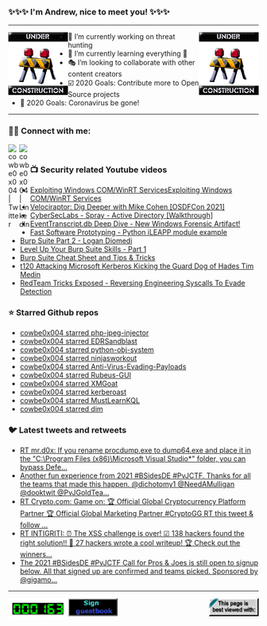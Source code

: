 ### ✨✨✨ I'm Andrew, nice to meet you! ✨✨✨

---
<img align="left" width="120px" src="https://raw.githubusercontent.com/cowbe0x004/cowbe0x004/master/images/image004.gif" />
<img align="right" width="120px" src="https://raw.githubusercontent.com/cowbe0x004/cowbe0x004/master/images/image004.gif" />

- 📖 I’m currently working on threat hunting
- 📘 I’m currently learning everything 🤣
- 🎭 I’m looking to collaborate with other content creators
- ☑️ 2020 Goals: Contribute more to Open Source projects
- 🦠 2020 Goals: Coronavirus be gone!

---

### 🤝🏽 Connect with me:
[<img align="left" alt="cowbe0x004 | Twitter" width="22px" src="https://cdn.jsdelivr.net/npm/simple-icons@v3/icons/twitter.svg" />][twitter]
[<img align="left" alt="cowbe0x004 | LinkedIn" width="22px" src="https://cdn.jsdelivr.net/npm/simple-icons@v3/icons/linkedin.svg" />][linkedin]

<!--
[<img align="left" alt="cowbe0x004.com" width="22px" src="https://raw.githubusercontent.com/iconic/open-iconic/master/svg/globe.svg" />][website]
[<img align="left" alt="cowbe0x004 | YouTube" width="22px" src="https://cdn.jsdelivr.net/npm/simple-icons@v3/icons/youtube.svg" />][youtube]
[<img align="left" alt="cowbe0x004 | Instagram" width="22px" src="https://cdn.jsdelivr.net/npm/simple-icons@v3/icons/instagram.svg" />][instagram]
-->

<br />

### 📺 Security related Youtube videos
<!-- YOUTUBE:START -->
- [Exploiting Windows COM/WinRT ServicesExploiting Windows COM/WinRT Services](https://www.youtube.com/watch?v=KeQ0PHrHDVs)
- [Velociraptor: Dig Deeper with Mike Cohen [OSDFCon 2021]](https://www.youtube.com/watch?v=8AQFNAICajE)
- [CyberSecLabs - Spray - Active Directory [Walkthrough]](https://www.youtube.com/watch?v=pmaeQlFkFV0)
- [EventTranscript.db Deep Dive - New Windows Forensic Artifact!](https://www.youtube.com/watch?v=Lhw1KsXygBU)
- [Fast Software Prototyping - Python iLEAPP module example](https://www.youtube.com/watch?v=8xBNppN0_58)
- [Burp Suite Part 2 - Logan Diomedi](https://www.youtube.com/watch?v=76ltPReLHAs)
- [Level Up Your Burp Suite Skills - Part 1](https://www.youtube.com/watch?v=9nnskAMaGMA)
- [Burp Suite Cheat Sheet and Tips &amp; Tricks](https://www.youtube.com/watch?v=t8rJHhIo5lM)
- [t120 Attacking Microsoft Kerberos Kicking the Guard Dog of Hades Tim Medin](https://www.youtube.com/watch?v=PUyhlN-E5MU)
- [RedTeam Tricks Exposed - Reversing Engineering Syscalls To Evade Detection](https://www.youtube.com/watch?v=Uba3SQH2jNE)
<!-- YOUTUBE:END -->

### ⭐ Starred Github repos
<!-- GITHUB_STAR:START -->
- [cowbe0x004 starred php-jpeg-injector](https://github.com/dlegs/php-jpeg-injector)
- [cowbe0x004 starred EDRSandblast](https://github.com/wavestone-cdt/EDRSandblast)
- [cowbe0x004 starred python-obj-system](https://github.com/MoserMichael/python-obj-system)
- [cowbe0x004 starred ninjasworkout](https://github.com/effortlessdevsec/ninjasworkout)
- [cowbe0x004 starred Anti-Virus-Evading-Payloads](https://github.com/RoseSecurity/Anti-Virus-Evading-Payloads)
- [cowbe0x004 starred Rubeus-GUI](https://github.com/VbScrub/Rubeus-GUI)
- [cowbe0x004 starred XMGoat](https://github.com/XMCyber/XMGoat)
- [cowbe0x004 starred kerberoast](https://github.com/skelsec/kerberoast)
- [cowbe0x004 starred MustLearnKQL](https://github.com/rod-trent/MustLearnKQL)
- [cowbe0x004 starred dim](https://github.com/Dusk-Labs/dim)
<!-- GITHUB_STAR:END -->

### 🐦 Latest tweets and retweets
<!-- TWEETS:START -->
- [RT mr.d0x: If you rename procdump.exe to dump64.exe and place it in the &quot;C:\Program Files &lpar;x86&rpar;\Microsoft Visual Studio\*&quot; folder, you can bypass Defe...](https://twitter.com/mrd0x/status/1460597833917251595)
- [Another fun experience from 2021 #BSidesDE #PvJCTF. Thanks for all the teams that made this happen. @dichotomy1  @NeedAMulligan  @dooktwit @PvJGoldTea...](https://twitter.com/cowbe0x004/status/1459634829448957958)
- [RT Crypto.com: Game on:  🏆 Official Global Cryptocurrency Platform Partner 🏆 Official Global Marketing Partner #CryptoGG RT this tweet &amp; follow ...](https://twitter.com/cryptocom/status/1455883516785283076)
- [RT INTIGRITI: ⏰ The XSS challenge is over! ☑ 138 hackers found the right solution!! 📑 27 hackers wrote a cool writeup! 🏆 Check out the winners...](https://twitter.com/intigriti/status/1455516960767291396)
- [The 2021 #BSidesDE #PvJCTF Call for Pros &amp; Joes is still open to signup below. All that signed up are confirmed and teams picked. Sponsored by @gigamo...](https://twitter.com/cowbe0x004/status/1454554683046039552)
<!-- TWEETS:END -->

---

[<img align="left" width="120px" src="https://raw.githubusercontent.com/cowbe0x004/cowbe0x004/master/images/visitors.gif" />][visitor]
[<img align="left" alt="Sign My Guestbook" width="100px" src="https://raw.githubusercontent.com/cowbe0x004/cowbe0x004/master/images/sign_guest_book.gif" />][guestbook]
[<img align="right" width="100px" src="https://raw.githubusercontent.com/cowbe0x004/cowbe0x004/master/images/netscape.gif" />][netscape]


[website]: https://cowbe0x004.com
[twitter]: https://twitter.com/cowbe0x004
[youtube]: https://youtube.com/
[instagram]: https://instagram.com/
[linkedin]: https://www.linkedin.com/in/anhuang/
[guestbook]: https://github.com/cowbe0x004/cowbe0x004/issues
[netscape]: https://github.com/cowbe0x004/cowbe0x004
[visitor]: https://github.com/cowbe0x004/cowbe0x004
